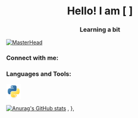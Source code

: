 
<h1 align="center">Hello! I am [ ]</h1>
<h3 align="center">Learning a bit</h3>

[![MasterHead](https://www.google.com/url?sa=i&url=https%3A%2F%2Fwww.reddit.com%2Fr%2Fwallpaper%2Fcomments%2Fpk0ss8%2Fjapan_neo_wallpaper_5120x2880%2F&psig=AOvVaw0LqMOnVvUKXIM9gfT7g33D&ust=1722619915826000&source=images&cd=vfe&opi=89978449&ved=0CBEQjRxqFwoTCLDgw7mp1IcDFQAAAAAdAAAAABAJ)](https://github.com/Mordr3d1)

<h3 align="left">Connect with me:</h3>
<p align="left">
</p>

<h3 align="left">Languages and Tools:</h3>
<p align="left"> <a href="https://www.python.org" target="_blank" rel="noreferrer"> <img src="https://raw.githubusercontent.com/devicons/devicon/master/icons/python/python-original.svg" alt="python" width="40" height="40"/> </a> </p>




[![Anurag's GitHub stats](https://github-readme-stats.vercel.app/api?username=Mordr3d1&show_icons=true&theme=radical)](https://github.com/anuraghazra/github-readme-stats)
,
  },
  
  
  
